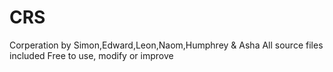 # CRS
Corperation by Simon,Edward,Leon,Naom,Humphrey & Asha
All source files included
Free to use, modify or improve
